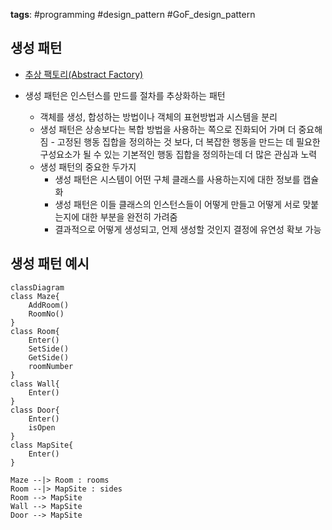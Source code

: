 **tags**: #programming #design_pattern #GoF_design_pattern

## 생성 패턴

- [추상 팩토리(Abstract Factory)](추상%20팩토리.md)

- 생성 패턴은 인스턴스를 만드를 절차를 추상화하는 패턴
	- 객체를 생성, 합성하는 방법이나 객체의 표현방법과 시스템을 분리
	- 생성 패턴은 상송보다는 복합 방법을 사용하는 쪽으로 진화되어 가며 더 중요해짐
			- 고정된 행동 집합을 정의하는 것 보다, 더 복잡한 행동을 만드는 데 필요한 구성요소가 될 수 있는 기본적인 행동 집합을 정의하는데 더 많은 관심과 노력
	- 생성 패턴의 중요한 두가지
		- 생성 패턴은 시스템이 어떤 구체 클래스를 사용하는지에 대한 정보를 캡슐화
		- 생성 패턴은 이들 클래스의 인스턴스들이 어떻게 만들고 어떻게 서로 맞붙는지에 대한 부분을 완전히 가려줌
		- 결과적으로 어떻게 생성되고, 언제 생성할 것인지 결정에 유연성 확보 가능

## 생성 패턴 예시
```mermaid
classDiagram
class Maze{
	AddRoom()
	RoomNo()
}
class Room{
	Enter()
	SetSide()
	GetSide()
	roomNumber
}
class Wall{
	Enter()
}
class Door{
	Enter()
	isOpen
}
class MapSite{
	Enter()
}

Maze --|> Room : rooms
Room --|> MapSite : sides
Room --> MapSite
Wall --> MapSite
Door --> MapSite
```
